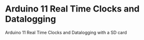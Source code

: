 # Arduino 11 Real Time Clocks and Datalogging
 Arduino 11 Real Time Clocks and Datalogging with a SD card
